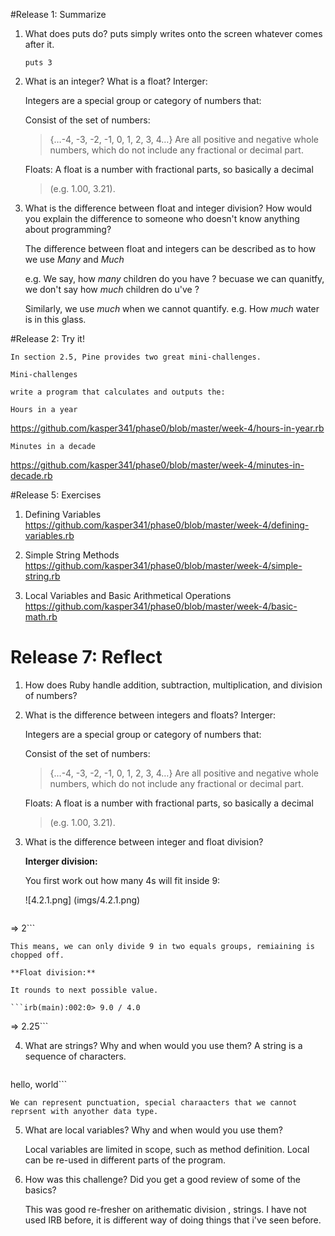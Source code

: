 #Release 1: Summarize

1. What does puts do?
    puts simply writes onto the screen whatever comes after it.

    `puts 3`
2. What is an integer? What is a float?
    Interger:

    Integers are a special group or category of numbers that:

    Consist of the set of numbers: 
    >{…-4, -3, -2, -1, 0, 1, 2, 3, 4…}
    Are all positive and negative whole numbers, which do not include any fractional or decimal part.

    Floats:
    A float is a number with fractional parts, so basically a decimal 
    >(e.g. 1.00, 3.21).
3.  What is the difference between float and integer division? How would you explain the difference to someone who doesn't know anything about programming?

    The difference between float and integers can be described as to how we use _Many_ and _Much_

    e.g. We say, how _many_ children do you have ? becuase we can quanitfy, we don't say how _much_ children do u've ?

    Similarly, we use _much_ when we cannot quantify. 
    e.g. How _much_ water is in this glass. 

#Release 2: Try it!

    In section 2.5, Pine provides two great mini-challenges.

    Mini-challenges

    write a program that calculates and outputs the:

    Hours in a year
https://github.com/kasper341/phase0/blob/master/week-4/hours-in-year.rb

    Minutes in a decade
https://github.com/kasper341/phase0/blob/master/week-4/minutes-in-decade.rb

#Release 5: Exercises
    
1. Defining Variables
    https://github.com/kasper341/phase0/blob/master/week-4/defining-variables.rb

2. Simple String Methods
    https://github.com/kasper341/phase0/blob/master/week-4/simple-string.rb
    
3. Local Variables and Basic Arithmetical Operations
    https://github.com/kasper341/phase0/blob/master/week-4/basic-math.rb

# Release 7: Reflect

1. How does Ruby handle addition, subtraction, multiplication, and division of numbers?
2. What is the difference between integers and floats?
    Interger:

    Integers are a special group or category of numbers that:

    Consist of the set of numbers: 
    >{…-4, -3, -2, -1, 0, 1, 2, 3, 4…}
    Are all positive and negative whole numbers, which do not include any fractional or decimal part.

    Floats:
    A float is a number with fractional parts, so basically a decimal 
    >(e.g. 1.00, 3.21).
3. What is the difference between integer and float division?
    
    **Interger division:**

    You first work out how many 4s will fit inside 9:

    ![4.2.1.png]
    (imgs/4.2.1.png)

    ```irb(main):001:0> 9 / 4
=> 2```

    This means, we can only divide 9 in two equals groups, remiaining is chopped off.
    
    **Float division:**

    It rounds to next possible value. 

    ```irb(main):002:0> 9.0 / 4.0
=> 2.25```


4. What are strings? Why and when would you use them?
    A string is a sequence of characters. 

    ```irb(main):007:0> puts "hello, world"
hello, world```
    
    We can represent punctuation, special charaacters that we cannot reprsent with anyother data type. 

5. What are local variables? Why and when would you use them?
    
    Local variables are limited in scope, such as method definition.
    Local can be re-used in different parts of the program.
6. How was this challenge? Did you get a good review of some of the basics?
    
    This was good re-fresher on arithematic division , strings. 
    I have not used IRB before, it is different way of doing things that i've seen before.